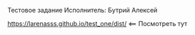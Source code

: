 Тестовое задание
Исполнитель: Бутрий Алексей

https://larenasss.github.io/test_one/dist/  <== Посмотреть тут

